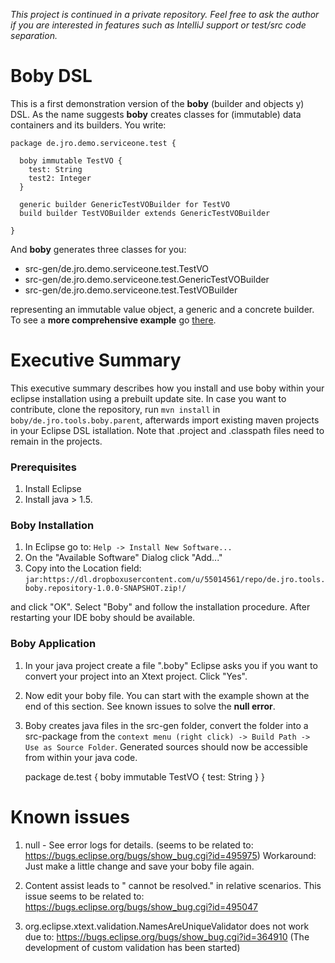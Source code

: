 _This project is continued in a private repository. Feel free to ask the author if you are interested in features such as IntelliJ support or test/src code separation._

# Boby DSL

This is a first demonstration version of the **boby** (builder and objects y) DSL.
As the name suggests **boby** creates classes for (immutable) data containers and its builders.
You write:

    package de.jro.demo.serviceone.test {
	
	  boby immutable TestVO {
	    test: String
	    test2: Integer
	  }
	
      generic builder GenericTestVOBuilder for TestVO
      build builder TestVOBuilder extends GenericTestVOBuilder
	
    }
    
And **boby** generates three classes for you:

* src-gen/de.jro.demo.serviceone.test.TestVO
* src-gen/de.jro.demo.serviceone.test.GenericTestVOBuilder
* src-gen/de.jro.demo.serviceone.test.TestVOBuilder

representing an immutable value object, a generic and a concrete builder.
To see a **more comprehensive example** go [there](example.md).


# Executive Summary

This executive summary describes how you install and use boby within your eclipse installation using a prebuilt update site. 
In case you want to contribute, clone the repository, run `mvn install` in `boby/de.jro.tools.boby.parent`, afterwards import existing maven projects in your Eclipse DSL istallation. Note that .project and .classpath files need to remain in the projects.

### Prerequisites

1. Install Eclipse
2. Install java > 1.5.

### Boby Installation

1. In Eclipse go to: `Help -> Install New Software...`
2. On the "Available Software" Dialog click "Add..."
3. Copy into the Location field:
`jar:https://dl.dropboxusercontent.com/u/55014561/repo/de.jro.tools.boby.repository-1.0.0-SNAPSHOT.zip!/`

and click "OK".
Select "Boby" and follow the installation procedure.
After restarting your IDE boby should be available.

### Boby Application

1. In your java project create a file "<name>.boby"
Eclipse asks you if you want to convert your project into an Xtext project. Click "Yes".
2. Now edit your boby file. You can start with the example shown at the end of this section.
See known issues to solve the **null error**.
3. Boby creates java files in the src-gen folder, convert the folder into a src-package from the `context menu (right click) -> Build Path -> Use as Source Folder`. Generated sources should now be accessible from within your java code.

    package de.test {
      boby immutable TestVO {
        test: String
      }
    }


# Known issues

1. null - See error logs for details. (seems to be related to: https://bugs.eclipse.org/bugs/show_bug.cgi?id=495975) Workaround: Just make a little change and save your boby file again.

2. Content assist leads to "<reference> cannot be resolved." in relative scenarios. This issue seems to be related to: https://bugs.eclipse.org/bugs/show_bug.cgi?id=495047

3. org.eclipse.xtext.validation.NamesAreUniqueValidator does not work due to: https://bugs.eclipse.org/bugs/show_bug.cgi?id=364910 (The development of custom validation has been started)